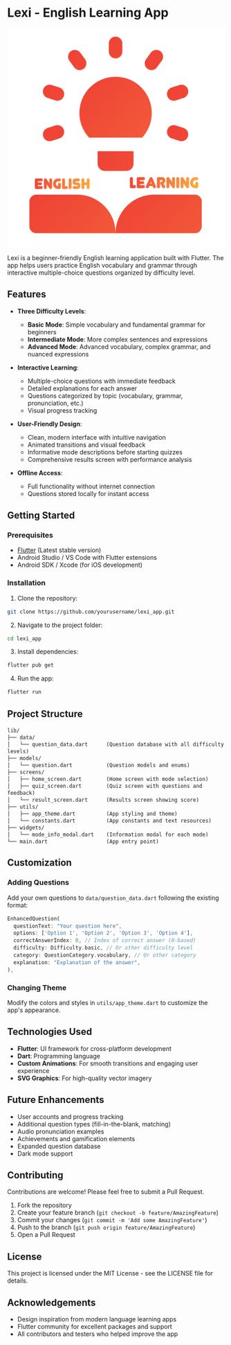 # Lexi - English Learning App

![Lexi Logo](assets/images/logo.png)

Lexi is a beginner-friendly English learning application built with Flutter. The app helps users practice English vocabulary and grammar through interactive multiple-choice questions organized by difficulty level.

## Features

- **Three Difficulty Levels**:
  - **Basic Mode**: Simple vocabulary and fundamental grammar for beginners
  - **Intermediate Mode**: More complex sentences and expressions
  - **Advanced Mode**: Advanced vocabulary, complex grammar, and nuanced expressions

- **Interactive Learning**:
  - Multiple-choice questions with immediate feedback
  - Detailed explanations for each answer
  - Questions categorized by topic (vocabulary, grammar, pronunciation, etc.)
  - Visual progress tracking

- **User-Friendly Design**:
  - Clean, modern interface with intuitive navigation
  - Animated transitions and visual feedback
  - Informative mode descriptions before starting quizzes
  - Comprehensive results screen with performance analysis

- **Offline Access**:
  - Full functionality without internet connection
  - Questions stored locally for instant access

## Getting Started

### Prerequisites

- [Flutter](https://flutter.dev/docs/get-started/install) (Latest stable version)
- Android Studio / VS Code with Flutter extensions
- Android SDK / Xcode (for iOS development)

### Installation

1. Clone the repository:
```bash
git clone https://github.com/yourusername/lexi_app.git
```

2. Navigate to the project folder:
```bash
cd lexi_app
```

3. Install dependencies:
```bash
flutter pub get
```

4. Run the app:
```bash
flutter run
```

## Project Structure

```
lib/
├── data/
│   └── question_data.dart      (Question database with all difficulty levels)
├── models/
│   └── question.dart           (Question models and enums)
├── screens/
│   ├── home_screen.dart        (Home screen with mode selection)
│   ├── quiz_screen.dart        (Quiz screen with questions and feedback)
│   └── result_screen.dart      (Results screen showing score)
├── utils/
│   ├── app_theme.dart          (App styling and theme)
│   └── constants.dart          (App constants and text resources)
├── widgets/
│   └── mode_info_modal.dart    (Information modal for each mode)
└── main.dart                   (App entry point)
```

## Customization

### Adding Questions

Add your own questions to `data/question_data.dart` following the existing format:

```dart
EnhancedQuestion(
  questionText: "Your question here",
  options: ['Option 1', 'Option 2', 'Option 3', 'Option 4'],
  correctAnswerIndex: 0, // Index of correct answer (0-based)
  difficulty: Difficulty.basic, // Or other difficulty level
  category: QuestionCategory.vocabulary, // Or other category
  explanation: "Explanation of the answer",
),
```

### Changing Theme

Modify the colors and styles in `utils/app_theme.dart` to customize the app's appearance.

## Technologies Used

- **Flutter**: UI framework for cross-platform development
- **Dart**: Programming language
- **Custom Animations**: For smooth transitions and engaging user experience
- **SVG Graphics**: For high-quality vector imagery

## Future Enhancements

- User accounts and progress tracking
- Additional question types (fill-in-the-blank, matching)
- Audio pronunciation examples
- Achievements and gamification elements
- Expanded question database
- Dark mode support

## Contributing

Contributions are welcome! Please feel free to submit a Pull Request.

1. Fork the repository
2. Create your feature branch (`git checkout -b feature/AmazingFeature`)
3. Commit your changes (`git commit -m 'Add some AmazingFeature'`)
4. Push to the branch (`git push origin feature/AmazingFeature`)
5. Open a Pull Request

## License

This project is licensed under the MIT License - see the LICENSE file for details.

## Acknowledgements

- Design inspiration from modern language learning apps
- Flutter community for excellent packages and support
- All contributors and testers who helped improve the app
